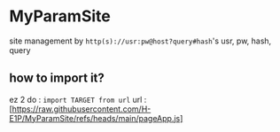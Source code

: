 # MyParamSite

site management by `http(s)://usr:pw@host?query#hash`'s usr, pw, hash, query

## how to import it?

ez 2 do : `import TARGET from url`
url : [https://raw.githubusercontent.com/H-E1P/MyParamSite/refs/heads/main/pageApp.js]
